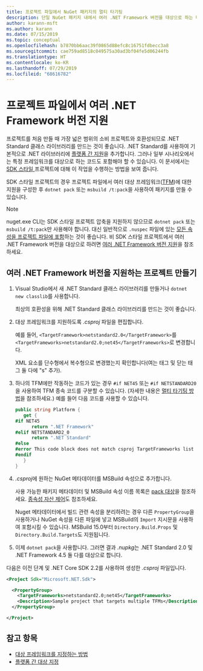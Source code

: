 ```yaml
---
title: 프로젝트 파일에서 NuGet 패키지의 멀티 타기팅
description: 단일 NuGet 패키지 내에서 여러 .NET Framework 버전을 대상으로 하는 다양한 방법에 대한 설명입니다.
author: karann-msft
ms.author: karann
ms.date: 07/15/2019
ms.topic: conceptual
ms.openlocfilehash: b7870bb6aac39f0865d88efc8c16751fdbecc3a8
ms.sourcegitcommit: cae759ad8518c049575a30ad3bf04fe5d06244fb
ms.translationtype: HT
ms.contentlocale: ko-KR
ms.lasthandoff: 07/29/2019
ms.locfileid: "68616782"
---
```

# <a name="support-multiple-net-framework-versions-in-your-project-file"></a>프로젝트 파일에서 여러 .NET Framework 버전 지원

프로젝트를 처음 만들 때 가장 넓은 범위의 소비 프로젝트와 호환성되므로 .NET Standard 클래스 라이브러리를 만드는 것이 좋습니다. .NET Standard를 사용하여 기본적으로 .NET 라이브러리에 [플랫폼 간 지원](/dotnet/standard/library-guidance/cross-platform-targeting)을 추가합니다. 그러나 일부 시나리오에서는 특정 프레임워크를 대상으로 하는 코드도 포함해야 할 수 있습니다. 이 문서에서는 [SDK 스타일 ](../resources/check-project-format.md) 프로젝트에 대해 이 작업을 수행하는 방법을 보여 줍니다.

SDK 스타일 프로젝트의 경우 프로젝트 파일에서 여러 대상 프레임워크([TFM](/dotnet/standard/frameworks))에 대한 지원을 구성한 후 `dotnet pack` 또는 `msbuild /t:pack`을 사용하여 패키지를 만들 수 있습니다.

> [!NOTE]
> nuget.exe CLI는 SDK 스타일 프로젝트 압축을 지원하지 않으므로 `dotnet pack` 또는 `msbuild /t:pack`만 사용해야 합니다. 대신 일반적으로 `.nuspec` 파일에 있는 [모든 속성을 프로젝트 파일에 포함](../reference/msbuild-targets.md#pack-target)하는 것이 좋습니다. 비 SDK 스타일 프로젝트에서 여러 .NET Framework 버전을 대상으로 하려면 [여러 .NET Framework 버전 지원](supporting-multiple-target-frameworks.md)을 참조하세요.

## <a name="create-a-project-that-supports-multiple-net-framework-versions"></a>여러 .NET Framework 버전을 지원하는 프로젝트 만들기

1. Visual Studio에서 새 .NET Standard 클래스 라이브러리를 만들거나 `dotnet new classlib`를 사용합니다.

   최상의 호환성을 위해 .NET Standard 클래스 라이브러리를 만드는 것이 좋습니다.

2. 대상 프레임워크를 지원하도록 *.csproj* 파일을 편집합니다.

   예를 들어, `<TargetFramework>netstandard2.0</TargetFramework>`를 `<TargetFrameworks>netstandard2.0;net45</TargetFrameworks>`로 변경합니다.

   XML 요소를 단수형에서 복수형으로 변경했는지 확인합니다(여는 태그 및 닫는 태그 둘 다에 "s" 추가).

3. 하나의 TFM에만 작동하는 코드가 있는 경우 `#if NET45` 또는 `#if NETSTANDARD20`을 사용하여 TFM 종속 코드를 구분할 수 있습니다. (자세한 내용은 [멀티 타기팅 방법](/dotnet/core/tutorials/libraries#how-to-multitarget)을 참조하세요.) 예를 들어 다음 코드를 사용할 수 있습니다.

   ```csharp
   public string Platform {
      get {
   #if NET45
         return ".NET Framework"
   #elif NETSTANDARD2_0
         return ".NET Standard"
   #else
   #error This code block does not match csproj TargetFrameworks list
   #endif
      }
   }
   ```

4. *.csproj*에 원하는 NuGet 메타데이터를 MSBuild 속성으로 추가합니다.

   사용 가능한 패키지 메타데이터 및 MSBuild 속성 이름 목록은 [pack 대상](../reference/msbuild-targets.md#pack-target)을 참조하세요. [종속성 자산 제어](../consume-packages/package-references-in-project-files.md#controlling-dependency-assets)도 참조하세요.

   Nuget 메타데이터에서 빌드 관련 속성을 분리하려는 경우 다른 `PropertyGroup`을 사용하거나 NuGet 속성을 다른 파일에 넣고 MSBuild의 `Import` 지시문을 사용하여 포함시킬 수 있습니다. MSBuild 15.0부터 `Directory.Build.Props` 및 `Directory.Build.Targets`도 지원됩니다.

5. 이제 `dotnet pack`을 사용합니다. 그러면 결과 *.nupkg*는 .NET Standard 2.0 및 .NET Framework 4.5 둘 다를 대상으로 합니다.

다음은 이전 단계 및 .NET Core SDK 2.2를 사용하여 생성한 *.csproj* 파일입니다.

```xml
<Project Sdk="Microsoft.NET.Sdk">

  <PropertyGroup>
    <TargetFrameworks>netstandard2.0;net45</TargetFrameworks>
    <Description>Sample project that targets multiple TFMs</Description>
  </PropertyGroup>

</Project>
```

## <a name="see-also"></a>참고 항목

* [대상 프레임워크를 지정하는 방법](/dotnet/standard/frameworks#how-to-specify-target-frameworks)
* [플랫폼 간 대상 지정](/dotnet/standard/library-guidance/cross-platform-targeting)
